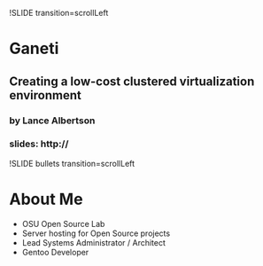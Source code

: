 !SLIDE transition=scrollLeft

# Ganeti #
## Creating a low-cost clustered virtualization environment ##
### by Lance Albertson ###
### slides: http:// ###

!SLIDE bullets transition=scrollLeft

# About Me #

* OSU Open Source Lab
* Server hosting for Open Source projects
* Lead Systems Administrator / Architect
* Gentoo Developer
